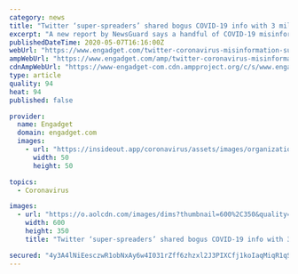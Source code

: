 ```yaml
---
category: news
title: "Twitter ‘super-spreaders’ shared bogus COVID-19 info with 3 million users"
excerpt: "A new report by NewsGuard says a handful of COVID-19 misinformation “super-spreaders” have shared bogus information with more than three million Twitter users."
publishedDateTime: 2020-05-07T16:16:00Z
webUrl: "https://www.engadget.com/twitter-coronavirus-misinformation-super-spreaders-161310077.html"
ampWebUrl: "https://www.engadget.com/amp/twitter-coronavirus-misinformation-super-spreaders-161310077.html"
cdnAmpWebUrl: "https://www-engadget-com.cdn.ampproject.org/c/s/www.engadget.com/amp/twitter-coronavirus-misinformation-super-spreaders-161310077.html"
type: article
quality: 94
heat: 94
published: false

provider:
  name: Engadget
  domain: engadget.com
  images:
    - url: "https://insideout.app/coronavirus/assets/images/organizations/engadget.com-50x50.jpg"
      width: 50
      height: 50

topics:
  - Coronavirus

images:
  - url: "https://o.aolcdn.com/images/dims?thumbnail=600%2C350&quality=80&image_uri=https%3A%2F%2Fs.yimg.com%2Fos%2Fcreatr-images%2F2020-05%2F6ce30a90-907a-11ea-aae8-67e09dbaa55f&client=amp-blogside-v2&signature=ae6aa524e00a9247ec52e082141108be7167473f"
    width: 600
    height: 350
    title: "Twitter ‘super-spreaders’ shared bogus COVID-19 info with 3 million users"

secured: "4y3A4lNiEesczwR1obNxAy6w4I031rZff6zhzxl2J3PIXCfj1koIaqMiqR1qSMBY28ppd87DG+Kc4hriWHZvwtU5z1ZEpPaxd/RykFgN5xm9u6AjvucGFlM7CpJrNfLBZ+PsZlkVtNBaCw8a9XM5rla4yg2wwavlHNsAmBlvr/KAER1Ky/Rh2vZaFvQwU7pQdiPdYrnsbVSspqKw/5THVR+D2zp2zVIeTnTUifpLhJkFg6DTApW+qQKdgOZghQkCsdMMY9NagwFDO4YTUGDKuzB4/vW9COjon8K/Gaoa+szibiM/zFm2q7YPJujsfrSZqbLswK9AjYUo1B0UVIo+C/nvewxo9MG7St3dIBvMyCNxtA8vmn/8DSrFGOdJPCzrAvbz+490TLeglNboewWiltG6RJa90oWiLU73yewhdvLiLSyQBLnHIotVnEqTyiIQqPbcDkSMb+w4sWGI/j1hAci11WrlGmCWj4U5JtVz4dY=;/DFNla1pEItLcZJw0rk7Cw=="
---
```


